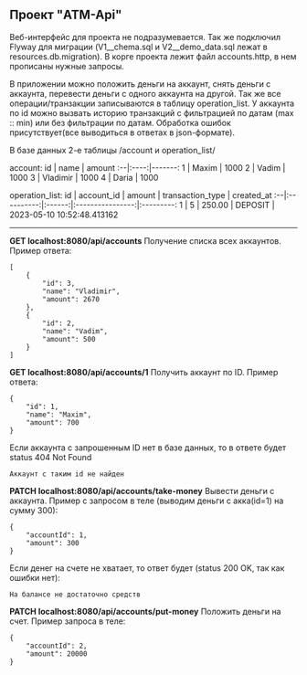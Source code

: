 ## Проект "ATM-Api"
Веб-интерфейс для проекта не подразумевается. Так же подключил Flyway для миграции (V1__chema.sql и V2__demo_data.sql лежат в resources.db.migration). В корге проекта лежит файл accounts.http, в нем прописаны нужные запросы.

В приложении можно положить деньги на аккаунт, снять деньги с аккаунта, перевести деньги с одного аккаунта на другой. Так же все операции/транзакции записываются в таблицу operation_list. У аккаунта по id можно вызвать историю транзакций с фильтрацией по датам (max :: min) или без фильтрации по датам. Обработка ошибок присутствует(все выводиться в ответах в json-формате).

В базе данных 2-е таблицы /account и operation_list/

account:
id | name | amount
:--|:----:|-------:
1 | Maxim | 1000
2 | Vadim | 1000
3 | Vladimir | 1000
4 | Daria | 1000

operation_list:
id | account_id | amount | transaction_type | created_at
:--|:----------:|:------:|:----------------:|:---------:
1 | 5 | 250.00 | DEPOSIT | 2023-05-10 10:52:48.413162

---

__GET localhost:8080/api/accounts__
Получение списка всех аккаунтов. Пример ответа:
```
[
    {
        "id": 3,
        "name": "Vladimir",
        "amount": 2670
    },
    {
        "id": 2,
        "name": "Vadim",
        "amount": 500
    }
]

```

__GET localhost:8080/api/accounts/1__
Получить аккаунт по ID. Пример ответа:
```
{
    "id": 1,
    "name": "Maxim",
    "amount": 700
}
```
Если аккаунта с запрошенным ID нет в базе данных, то в ответе будет status 404 Not Found
```
Аккаунт с таким id не найден
```

__PATCH localhost:8080/api/accounts/take-money__
Вывести деньги с аккаунта. Пример с запросом в теле (выводим деньги с акка(id=1) на сумму 300):
```
{
    "accountId": 1,
    "amount": 300
}
```
Если денег на счете не хватает, то ответ будет (status 200 OK, так как ошибки нет):
```
На балансе не достаточно средств
```

__PATCH localhost:8080/api/accounts/put-money__
Положить деньги на счет. Пример запроса в теле:
```
{
    "accountId": 2,
    "amount": 20000
}
```
